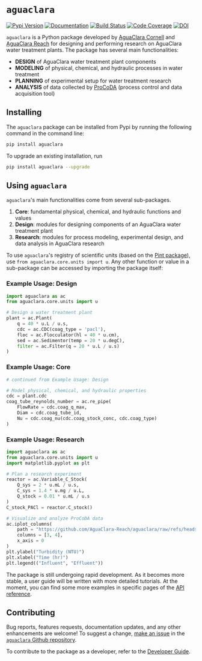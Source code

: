 # `aguaclara`
[![Pypi Version](https://img.shields.io/pypi/v/aguaclara?color=blue&label=PyPI)](https://pypi.org/project/aguaclara/)
[![Documentation](https://github.com/AguaClara-Reach/aguaclara/workflows/Documentation/badge.svg)](https://aguaclara-reach.github.io/aguaclara/) 
[![Build Status](https://github.com/AguaClara-Reach/aguaclara/workflows/Build/badge.svg)](https://github.com/AguaClara-Reach/aguaclara/actions) 
[![Code Coverage](https://codecov.io/gh/AguaClara-Reach/aguaclara/branch/main/graph/badge.svg)](https://app.codecov.io/gh/AguaClara-Reach/aguaclara/)
[![DOI](https://zenodo.org/badge/92859213.svg)](https://doi.org/10.5281/zenodo.16748397)

`aguaclara` is a Python package developed by [AguaClara Cornell](http://aguaclara.cornell.edu/) and [AguaClara Reach](https://www.aguaclarareach.org/) for designing and performing research on AguaClara water treatment plants. The package has several main functionalities:

* **DESIGN** of AguaClara water treatment plant components
* **MODELING** of physical, chemical, and hydraulic processes in water treatment
* **PLANNING** of experimental setup for water treatment research
* **ANALYSIS** of data collected by [ProCoDA](https://monroews.github.io/EnvEngLabTextbook/ProCoDA/ProCoDA.html) (process control and data acquisition tool)


## Installing
The `aguaclara` package can be installed from Pypi by running the following command in the command line:

```bash
pip install aguaclara
```
To upgrade an existing installation, run 

```bash
pip install aguaclara --upgrade
```

## Using `aguaclara`
`aguaclara`'s main functionalities come from several sub-packages.

1. **Core**: fundamental physical, chemical, and hydraulic functions and values
2. **Design**: modules for designing components of an AguaClara water treatment plant
3. **Research**: modules for process modeling, experimental design, and data analysis in AguaClara research

To use `aguaclara`'s registry of scientific units (based on the [Pint package](https://pint.readthedocs.io/en/latest/)), use `from aguaclara.core.units import u`. Any other function or value in a sub-package can be accessed by importing the package itself:

### Example Usage: Design
```python
import aguaclara as ac
from aguaclara.core.units import u

# Design a water treatment plant
plant = ac.Plant(
    q = 40 * u.L / u.s,
    cdc = ac.CDC(coag_type = 'pacl'),
    floc = ac.Flocculator(hl = 40 * u.cm),
    sed = ac.Sedimentor(temp = 20 * u.degC),
    filter = ac.Filter(q = 20 * u.L / u.s)
)
```

### Example Usage: Core
```python
# continued from Example Usage: Design

# Model physical, chemical, and hydraulic properties 
cdc = plant.cdc
coag_tube_reynolds_number = ac.re_pipe(
    FlowRate = cdc.coag_q_max,
    Diam = cdc.coag_tube_id,
    Nu = cdc.coag_nu(cdc.coag_stock_conc, cdc.coag_type)
)
```

### Example Usage: Research
```python
import aguaclara as ac
from aguaclara.core.units import u
import matplotlib.pyplot as plt

# Plan a research experiment
reactor = ac.Variable_C_Stock(
    Q_sys = 2 * u.mL / u.s, 
    C_sys = 1.4 * u.mg / u.L, 
    Q_stock = 0.01 * u.mL / u.s
)
C_stock_PACl = reactor.C_stock()

# Visualize and analyze ProCoDA data
ac.iplot_columns(
    path = "https://github.com/AguaClara-Reach/aguaclara/raw/refs/heads/main/tests/research/data/datalog_6-14-2018.xls", 
    columns = [3, 4], 
    x_axis = 0
)
plt.ylabel("Turbidity (NTU)")
plt.xlabel("Time (hr)")
plt.legend(("Influent", "Effluent"))
```

The package is still undergoing rapid development. As it becomes more stable, a user guide will be written with more detailed tutorials. At the moment, you can find some more examples in specific pages of the [API reference](https://aguaclara-reach.github.io/aguaclara/api.html).

## Contributing
Bug reports, features requests, documentation updates, and any other enhancements are welcome! To suggest a change, [make an issue](https://github.com/AguaClara-Reach/aguaclara/issues/new/choose) in the [`aguaclara` Github repository](https://github.com/AguaClara-Reach/aguaclara>).

To contribute to the package as a developer, refer to the [Developer Guide](https://aguaclara-reach.github.io/aguaclara/guide-dev.html).

